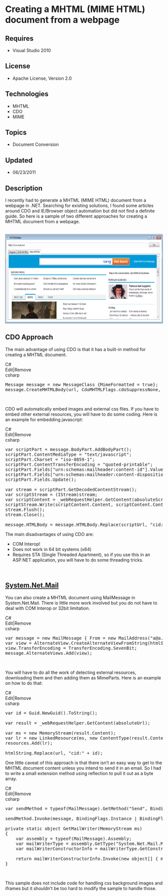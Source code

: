 # Creating a MHTML (MIME HTML) document from a webpage
## Requires
- Visual Studio 2010
## License
- Apache License, Version 2.0
## Technologies
- MHTML
- CDO
- MIME
## Topics
- Document Conversion
## Updated
- 06/23/2011
## Description

<p>I recently had to generate a MHTML (MIME HTML) document from a webpage in .NET. Searching for existing solutions, I found some articles around CDO and IE/Browser object automation but did not find a definite guide. So here is a sample of two different approaches
 for creating a MHTML document from a webpage.</p>
<p>&nbsp;<img src="23826-mhtml%20maker.png" alt="" width="663" height="285"></p>
<h2></h2>
<h2>CDO Approach</h2>
<p>The main advantage of using CDO is that it has a built-in method for creating a MHTML document.</p>
<p></p>
<div class="scriptcode">
<div class="pluginEditHolder" pluginCommand="mceScriptCode">
<div class="title"><span>C#</span></div>
<div class="pluginLinkHolder"><span class="pluginEditHolderLink">Edit</span>|<span class="pluginRemoveHolderLink">Remove</span></div>
<span class="hidden">csharp</span>

<div class="preview">
<pre id="codePreview" class="csharp">Message&nbsp;message&nbsp;=&nbsp;<span class="cs__keyword">new</span>&nbsp;MessageClass&nbsp;{MimeFormatted&nbsp;=&nbsp;<span class="cs__keyword">true</span>};&nbsp;
message.CreateMHTMLBody(url,&nbsp;CdoMHTMLFlags.cdoSuppressNone,&nbsp;<span class="cs__string">&quot;&quot;</span>,&nbsp;<span class="cs__string">&quot;&quot;</span>);</pre>
</div>
</div>
</div>
<div class="endscriptcode">&nbsp;</div>
<p></p>
<p>CDO will automatically embed images and external css files. If you have to embed other external resources, you will have to do some coding. Here is an example for embedding javascript:</p>
<p></p>
<div class="scriptcode">
<div class="pluginEditHolder" pluginCommand="mceScriptCode">
<div class="title"><span>C#</span></div>
<div class="pluginLinkHolder"><span class="pluginEditHolderLink">Edit</span>|<span class="pluginRemoveHolderLink">Remove</span></div>
<span class="hidden">csharp</span>

<div class="preview">
<pre id="codePreview" class="csharp">var&nbsp;scriptPart&nbsp;=&nbsp;message.BodyPart.AddBodyPart();&nbsp;
scriptPart.ContentMediaType&nbsp;=&nbsp;<span class="cs__string">&quot;text/javascript&quot;</span>;&nbsp;
scriptPart.Charset&nbsp;=&nbsp;<span class="cs__string">&quot;iso-8859-1&quot;</span>;&nbsp;
scriptPart.ContentTransferEncoding&nbsp;=&nbsp;<span class="cs__string">&quot;quoted-printable&quot;</span>;&nbsp;
scriptPart.Fields[<span class="cs__string">&quot;urn:schemas:mailheader:content-id&quot;</span>].Value&nbsp;=&nbsp;id;&nbsp;
scriptPart.Fields[<span class="cs__string">&quot;urn:schemas:mailheader:content-disposition&quot;</span>].Value&nbsp;=&nbsp;<span class="cs__string">&quot;inline&quot;</span>;&nbsp;
scriptPart.Fields.Update();&nbsp;
&nbsp;
var&nbsp;stream&nbsp;=&nbsp;scriptPart.GetDecodedContentStream();&nbsp;
var&nbsp;scriptStream&nbsp;=&nbsp;(IStream)stream;&nbsp;
var&nbsp;scriptContent&nbsp;=&nbsp;_webRequestHelper.GetContent(absoluteScriptUrl);&nbsp;
scriptStream.Write(scriptContent.Content,&nbsp;scriptContent.Content.Length,&nbsp;IntPtr.Zero);&nbsp;
stream.Flush();&nbsp;
stream.Close();&nbsp;
&nbsp;
message.HTMLBody&nbsp;=&nbsp;message.HTMLBody.Replace(scriptUrl,&nbsp;<span class="cs__string">&quot;cid:&quot;</span>&nbsp;&#43;&nbsp;id);</pre>
</div>
</div>
</div>
<p></p>
<p>The main disadvantages of using CDO are:</p>
<ul>
<li>COM Interop! </li><li>Does not work in 64 bit systems (x64) </li><li>Requires STA (Single Threaded Apartment), so if you use this in an ASP.NET application, you will have to do some threading tricks.
</li></ul>
<p>&nbsp;</p>
<h2><a class="libraryLink" href="http://msdn.microsoft.com/en-US/library/System.Net.Mail.aspx" target="_blank" title="Auto generated link to System.Net.Mail">System.Net.Mail</a></h2>
<p>You can also create a MHTML document using MailMessage in System.Net.Mail. There is little more work involved but you do not have to deal with COM Interop or 32bit limitation.</p>
<p></p>
<div class="scriptcode">
<div class="pluginEditHolder" pluginCommand="mceScriptCode">
<div class="title"><span>C#</span></div>
<div class="pluginLinkHolder"><span class="pluginEditHolderLink">Edit</span>|<span class="pluginRemoveHolderLink">Remove</span></div>
<span class="hidden">csharp</span>

<div class="preview">
<pre id="codePreview" class="csharp">var&nbsp;message&nbsp;=&nbsp;<span class="cs__keyword">new</span>&nbsp;MailMessage&nbsp;{&nbsp;From&nbsp;=&nbsp;<span class="cs__keyword">new</span>&nbsp;MailAddress(<span class="cs__string">&quot;a@a.com&quot;</span>)&nbsp;};&nbsp;
var&nbsp;view&nbsp;=&nbsp;AlternateView.CreateAlternateViewFromString(htmlString.ToString(),&nbsp;<span class="cs__keyword">new</span>&nbsp;ContentType(<span class="cs__string">&quot;text/html&quot;</span>));&nbsp;
view.TransferEncoding&nbsp;=&nbsp;TransferEncoding.SevenBit;&nbsp;
message.AlternateViews.Add(view);</pre>
</div>
</div>
</div>
<div class="endscriptcode">&nbsp;</div>
<p></p>
<p>You will have to do all the work of detecting external resources, downloading them and then adding them as MimeParts. Here is an example on how to do that:</p>
<p></p>
<div class="scriptcode">
<div class="pluginEditHolder" pluginCommand="mceScriptCode">
<div class="title"><span>C#</span></div>
<div class="pluginLinkHolder"><span class="pluginEditHolderLink">Edit</span>|<span class="pluginRemoveHolderLink">Remove</span></div>
<span class="hidden">csharp</span>

<div class="preview">
<pre id="codePreview" class="js"><span class="js__statement">var</span>&nbsp;id&nbsp;=&nbsp;Guid.NewGuid().ToString();&nbsp;
&nbsp;
<span class="js__statement">var</span>&nbsp;result&nbsp;=&nbsp;_webRequestHelper.GetContent(absoluteUrl);&nbsp;
&nbsp;
<span class="js__statement">var</span>&nbsp;ms&nbsp;=&nbsp;<span class="js__operator">new</span>&nbsp;MemoryStream(result.Content);&nbsp;
<span class="js__statement">var</span>&nbsp;lr&nbsp;=&nbsp;<span class="js__operator">new</span>&nbsp;LinkedResource(ms,&nbsp;<span class="js__operator">new</span>&nbsp;ContentType(result.ContentType))&nbsp;<span class="js__brace">{</span>ContentId&nbsp;=&nbsp;id,&nbsp;TransferEncoding&nbsp;=&nbsp;TransferEncoding.Base64<span class="js__brace">}</span>;&nbsp;
resources.Add(lr);&nbsp;
&nbsp;
htmlString.Replace(url,&nbsp;<span class="js__string">&quot;cid:&quot;</span>&nbsp;&#43;&nbsp;id);&nbsp;
</pre>
</div>
</div>
</div>
<p></p>
<p>One little caveat of this approach is that there isn&rsquo;t an easy way to get to the MHTML document content unless you intend to send it in an email. So I had to write a small extension method using reflection to pull it out as a byte array.</p>
<p></p>
<div class="scriptcode">
<div class="pluginEditHolder" pluginCommand="mceScriptCode">
<div class="title"><span>C#</span></div>
<div class="pluginLinkHolder"><span class="pluginEditHolderLink">Edit</span>|<span class="pluginRemoveHolderLink">Remove</span></div>
<span class="hidden">csharp</span>

<div class="preview">
<pre id="codePreview" class="js"><span class="js__statement">var</span>&nbsp;sendMethod&nbsp;=&nbsp;<span class="js__operator">typeof</span>(MailMessage).GetMethod(<span class="js__string">&quot;Send&quot;</span>,&nbsp;BindingFlags.Instance&nbsp;|&nbsp;BindingFlags.NonPublic);&nbsp;
&nbsp;
sendMethod.Invoke(message,&nbsp;BindingFlags.Instance&nbsp;|&nbsp;BindingFlags.NonPublic,&nbsp;null,&nbsp;<span class="js__operator">new</span>[]&nbsp;<span class="js__brace">{</span>&nbsp;GetMailWriter(ms),&nbsp;false&nbsp;<span class="js__brace">}</span>,&nbsp;null);&nbsp;
&nbsp;
private&nbsp;static&nbsp;object&nbsp;GetMailWriter(MemoryStream&nbsp;ms)&nbsp;
<span class="js__brace">{</span>&nbsp;
&nbsp;&nbsp;&nbsp;&nbsp;<span class="js__statement">var</span>&nbsp;assembly&nbsp;=&nbsp;<span class="js__operator">typeof</span>(MailMessage).Assembly;&nbsp;
&nbsp;&nbsp;&nbsp;&nbsp;<span class="js__statement">var</span>&nbsp;mailWriterType&nbsp;=&nbsp;assembly.GetType(<span class="js__string">&quot;System.Net.Mail.MailWriter&quot;</span>);&nbsp;
&nbsp;&nbsp;&nbsp;&nbsp;<span class="js__statement">var</span>&nbsp;mailWriterConstructorInfo&nbsp;=&nbsp;mailWriterType.GetConstructor(BindingFlags.Instance&nbsp;|&nbsp;BindingFlags.NonPublic,&nbsp;null,&nbsp;<span class="js__operator">new</span>[]&nbsp;<span class="js__brace">{</span>&nbsp;<span class="js__operator">typeof</span>(Stream)&nbsp;<span class="js__brace">}</span>,&nbsp;null);&nbsp;
&nbsp;
&nbsp;&nbsp;&nbsp;&nbsp;<span class="js__statement">return</span>&nbsp;mailWriterConstructorInfo.Invoke(<span class="js__operator">new</span>&nbsp;object[]&nbsp;<span class="js__brace">{</span>&nbsp;ms&nbsp;<span class="js__brace">}</span>);&nbsp;
<span class="js__brace">}</span></pre>
</div>
</div>
</div>
<div class="endscriptcode">&nbsp;</div>
<p></p>
<p>This sample does not include code for handling css background images and iframes but it shouldn&rsquo;t be too hard to modify the sample to handle those.</p>
